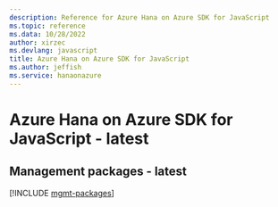 ```yaml
---
description: Reference for Azure Hana on Azure SDK for JavaScript
ms.topic: reference
ms.data: 10/28/2022
author: xirzec
ms.devlang: javascript
title: Azure Hana on Azure SDK for JavaScript
ms.author: jeffish
ms.service: hanaonazure
---
```

# Azure Hana on Azure SDK for JavaScript - latest

## Management packages - latest
[!INCLUDE [mgmt-packages](hana-on-azure-mgmt-index.md)]